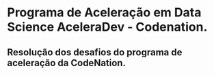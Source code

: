 # Programa de Aceleração em Data Science AceleraDev - Codenation.
## Resolução dos desafios do programa de aceleração da CodeNation.
